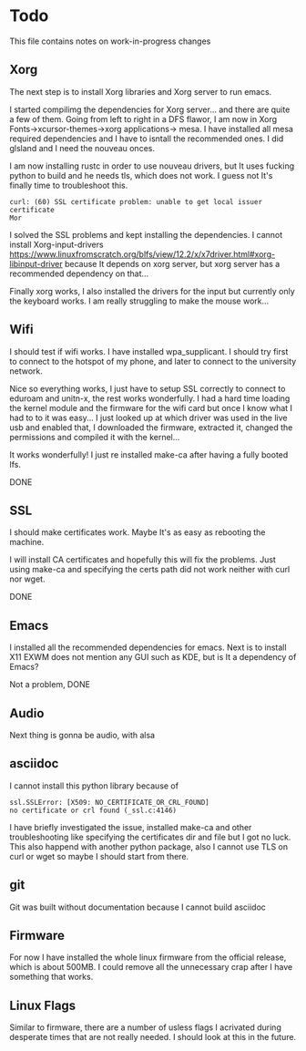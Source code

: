 # Todo

This file contains notes on work-in-progress
changes

## Xorg

The next step is to install Xorg libraries
and Xorg server to run emacs.

I started compilimg the dependencies for Xorg
server... and there are quite a few of them.
Going from left to right in a DFS flawor, I am now in
Xorg Fonts->xcursor-themes->xorg applications->
mesa. I have installed all mesa required
dependencies and I have to isntall the recommended
ones. I did glsland and I need the nouveau onces.

I am now installing rustc in order to use nouveau
drivers, but It uses fucking python to build and
he needs tls, which does not work. I guess not
It's finally time to troubleshoot this.
```
curl: (60) SSL certificate problem: unable to get local issuer certificate
Mor
```

I solved the SSL problems and kept installing the
dependencies. I cannot install Xorg-input-drivers
https://www.linuxfromscratch.org/blfs/view/12.2/x/x7driver.html#xorg-libinput-driver
because It depends on xorg server, but xorg
server has a recommended dependency on that...

Finally xorg works, I also installed the drivers
for the input but currently only the keyboard works.
I am really struggling to make the mouse work...

## Wifi

I should test if wifi works. I have installed
wpa_supplicant. I should try first to connect
to the hotspot of my phone, and later to
connect to the university network.

Nice so everything works, I just have to
setup SSL correctly to connect to eduroam
and unitn-x, the rest works wonderfully.
I had a hard time loading the kernel module
and the firmware for the wifi card but once
I know what I had to to it was easy...
I just looked up at which driver was used
in the live usb and enabled that, I downloaded
the firmware, extracted it, changed the
permissions and compiled it with the kernel...

It works wonderfully! I just re installed
make-ca after having a fully booted lfs.

DONE

## SSL

I should make certificates work. Maybe It's
as easy as rebooting the machine.

I will install CA certificates and hopefully
this will fix the problems. Just using make-ca
and specifying the certs path did not work
neither with curl nor wget.

DONE

## Emacs

I installed all the recommended dependencies
for emacs. Next is to install X11
EXWM does not mention any GUI such as KDE,
but is It a dependency of Emacs?

Not a problem, DONE

## Audio

Next thing is gonna be audio, with alsa

## asciidoc

I cannot install this python library because
of 
```
ssl.SSLError: [X509: NO_CERTIFICATE_OR_CRL_FOUND]
no certificate or crl found (_ssl.c:4146)
```
I have briefly investigated the issue, installed
make-ca and other troubleshooting like specifying
the certificates dir and file but I got no luck.
This also happend with another python package,
also I cannot use TLS on curl or wget so maybe
I should start from there.

## git

Git was built without documentation because
I cannot build asciidoc

## Firmware

For now I have installed the whole linux firmware
from the official release, which is about 500MB.
I could remove all the unnecessary crap after
I have something that works.

## Linux Flags

Similar to firmware, there are a number of
usless flags I acrivated during desperate times
that are not really needed. I should look at
this in the future.
